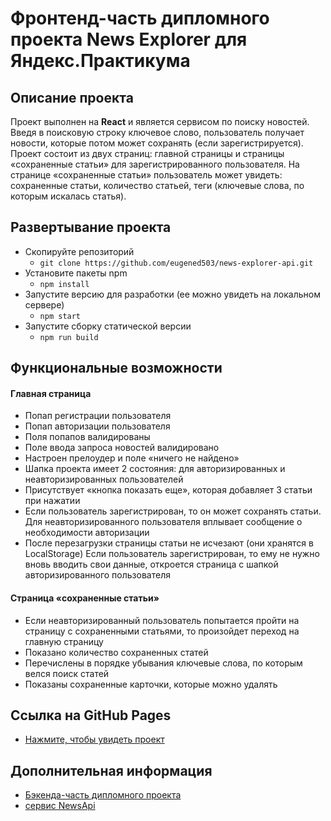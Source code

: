 # Фронтенд-часть дипломного проекта News Explorer для Яндекс.Практикума

## Описание проекта 
Проект выполнен на  **React** и является сервисом по поиску новостей. Введя в поисковую строку ключевое слово, пользователь получает новости, которые потом может сохранять (если зарегистрируется).
Проект состоит из двух страниц: главной страницы и страницы «сохраненные статьи» для зарегистрированного пользователя.
На странице «сохраненные статьи» пользователь может увидеть: сохраненные статьи, количество статьей, теги (ключевые слова, по которым искалась статья).

## Развертывание проекта
- Скопируйте репозиторий
    - `git clone https://github.com/eugened503/news-explorer-api.git`
- Установите пакеты npm
     - `npm install`
- Запустите версию для разработки (ее можно увидеть на локальном сервере)
    - `npm start`
- Запустите сборку статической версии
     - `npm run build`

## Функциональные возможности

#### Главная страница
+ Попап регистрации пользователя
+ Попап авторизации пользователя
+ Поля попапов валидированы
+ Поле ввода запроса новостей валидировано
+ Настроен прелоудер и поле «ничего не найдено»
+ Шапка проекта имеет 2 состояния: для авторизированных и неавторизированных пользователей
+ Присутствует «кнопка показать еще», которая добавляет 3 статьи при нажатии
+ Если пользователь зарегистрирован, то он может сохранять статьи. Для неавторизированного пользователя вплывает сообщение о необходимости авторизации
+ Пoсле перезагрузки страницы статьи не исчезают (они хранятся в LocalStorage)
Если пользователь зарегистрирован, то ему не нужно вновь вводить свои данные, откроется страница с шапкой авторизированного пользователя

#### Страница «сохраненные статьи»
+ Если неавторизированный пользователь попытается пройти на страницу с сохраненными статьями, то произойдет переход на главную страницу
+ Показано количество сохраненных статей
+ Перечислены в порядке убывания ключевые слова, по которым велся поиск статей
+ Показаны сохраненные карточки, которые можно удалять

## Ссылка на GitHub Pages
* [Нажмите, чтобы увидеть проект](https://eugened503.github.io/news-explorer-frontend/#/)

## Дополнительная информация
* [Бэкенда-часть дипломного проекта](https://github.com/eugened503/news-explorer-api)
* [сервис NewsApi](https://newsapi.org/)

